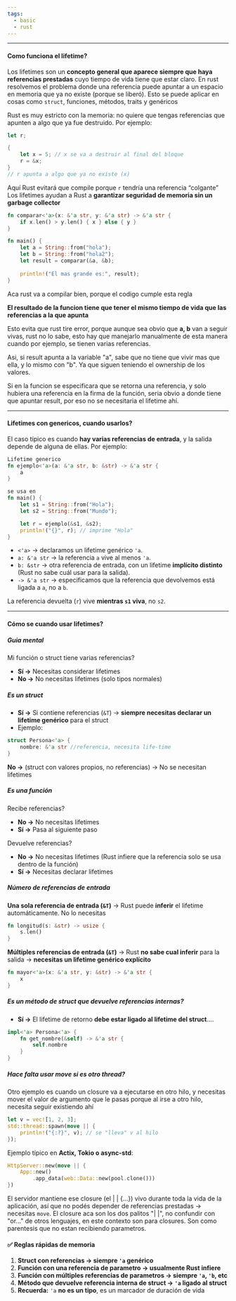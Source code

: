 ```yaml
---
tags:
  - basic
  - rust
---
```

---

#### Como funciona el lifetime?

Los lifetimes son un **concepto general que aparece siempre que haya referencias prestadas** cuyo tiempo de vida tiene que estar claro.
En rust resolvemos el problema donde una referencia puede apuntar a un espacio en memoria que ya no existe (porque se liberó).
Esto se puede aplicar en cosas como `struct`, funciones, métodos, traits y genéricos

Rust es muy estricto con la memoria: no quiere que tengas referencias que apunten a algo que ya fue destruido. Por ejemplo:
```rust
let r;

{
	let x = 5; // x se va a destruir al final del bloque
	r = &x; 
}
// r apunta a algo que ya no existe (x)
```
Aquí Rust evitará que compile porque `r` tendría una referencia “colgante”
Los lifetimes ayudan a Rust a **garantizar seguridad de memoria sin un garbage collector**

```rust
fn comparar<'a>(x: &'a str, y: &'a str) -> &'a str {
    if x.len() > y.len() { x } else { y }
}

fn main() {
    let a = String::from("hola");
	let b = String::from("hola2");
	let result = comparar(&a, &b);
	
    println!("El mas grande es:", result);
}
```

Aca rust va a compilar bien, porque el codigo cumple esta regla

**El resultado de la funcion tiene que tener el mismo tiempo de vida que las 
referencias a la que apunta**

Esto evita que rust tire error, porque aunque sea obvio que **a, b** van a seguir vivas, rust no lo sabe, esto hay que manejarlo manualmente de esta manera cuando por ejemplo, se tienen varias referencias.

Asi, si result apunta a la variable "a", sabe que no tiene que vivir mas que ella, y lo mismo con "b". Ya que siguen teniendo el ownership de los valores.

Si en la funcion se especificara que se retorna una referencia, y solo hubiera una referencia en la firma de la función, seria obvio a donde tiene que apuntar result, por eso no se necesitaria el lifetime ahí.

---

#### Lifetimes con genericos, cuando usarlos?

El caso típico es cuando **hay varias referencias de entrada**, y la salida depende de alguna de ellas. Por ejemplo:
```rust
Lifetime generico
fn ejemplo<'a>(a: &'a str, b: &str) -> &'a str {
    a
}

se usa en
fn main() {
    let s1 = String::from("Hola");
    let s2 = String::from("Mundo");

    let r = ejemplo(&s1, &s2);
    println!("{}", r); // imprime "Hola"
}

```
-  `<'a>` → declaramos un lifetime genérico `'a`.
-  `a: &'a str` → la referencia `a` vive al menos `'a`.
-  `b: &str` → otra referencia de entrada, con un lifetime **implícito distinto** (Rust no sabe cuál usar para la salida).
-  `-> &'a str` → especificamos que la referencia que devolvemos está ligada a `a`, no a `b`.

La referencia devuelta (`r`) vive **mientras `s1` viva**, no `s2`.

---

#### Cómo se cuando usar lifetimes?

##### **Guia mental**

Mi función o struct tiene varias referencias?

-  **Sí →** Necesitas considerar lifetimes
-  **No →** No necesitas lifetimes (solo tipos normales)

##### Es un struct

-  **Sí →** Si contiene referencias (`&T`) → **siempre necesitas declarar un lifetime genérico** para el struct
-  Ejemplo:
```rust
struct Persona<'a> {
	nombre: &'a str //referencia, necesita life-time
}
```
**No →** (struct con valores propios, no referencias) → No se necesitan lifetimes


##### Es una función

Recibe referencias?

-  **No →** No necesitas lifetimes
-  **Sí →** Pasa al siguiente paso

Devuelve referencias?

-  **No →** No necesitas lifetimes (Rust infiere que la referencia solo se usa dentro de la función)
-  **Sí →** Necesitas declarar lifetimes

##### Número de referencias de entrada

**Una sola referencia de entrada (`&T`)** → Rust puede **inferir** el lifetime automáticamente. No lo necesitas
```rust
fn longitud(s: &str) -> usize {
	s.len()
}
```

**Múltiples referencias de entrada (`&T`)** → Rust **no sabe cual inferir** para la salida → **necesitas un lifetime genérico explícito**

```rust
fn mayor<'a>(x: &'a str, y: &str) -> &'a str {
    x
}
```

##### Es un método de struct que devuelve referencias internas?

-  **Sí →** El lifetime de retorno **debe estar ligado al lifetime del struct**....
```rust
impl<'a> Persona<'a> {
	fn get_nombre(&self) -> &'a str {
		self.nombre
	}
}
```


##### Hace falta usar move si es otro thread?

Otro ejemplo es cuando un closure va a ejecutarse en otro hilo, y necesitas mover el valor de argumento que le pasas porque al irse a otro hilo, necesita seguir existiendo ahí
```rust
let v = vec![1, 2, 3];
std::thread::spawn(move || {
    println!("{:?}", v); // se "lleva" v al hilo
});
```

Ejemplo típico en **Actix, Tokio o async-std**:
```rust
HttpServer::new(move || {
    App::new()
        .app_data(web::Data::new(pool.clone()))
})
```
El servidor mantiene ese closure (el | | {...}) vivo durante toda la vida de la aplicación, así que no podés depender de referencias prestadas → necesitas `move`.
El closure aca son los dos palitos "| |", no confundir con "or..." de otros lenguajes, en este contexto son para closures. Son como parentesis que no estan recibiendo parametros.

#### ✅ Reglas rápidas de memoria

1.  **Struct con referencias → siempre `'a` genérico**
2.  **Función con una referencia de parametro → usualmente Rust infiere**
3.  **Función con múltiples referencias de parametros → siempre `'a`, `'b`, etc**
4.  **Método que devuelve referencia interna de struct → `'a` ligado al struct**
5.  **Recuerda:** `'a` **no es un tipo**, es un marcador de duración de vida